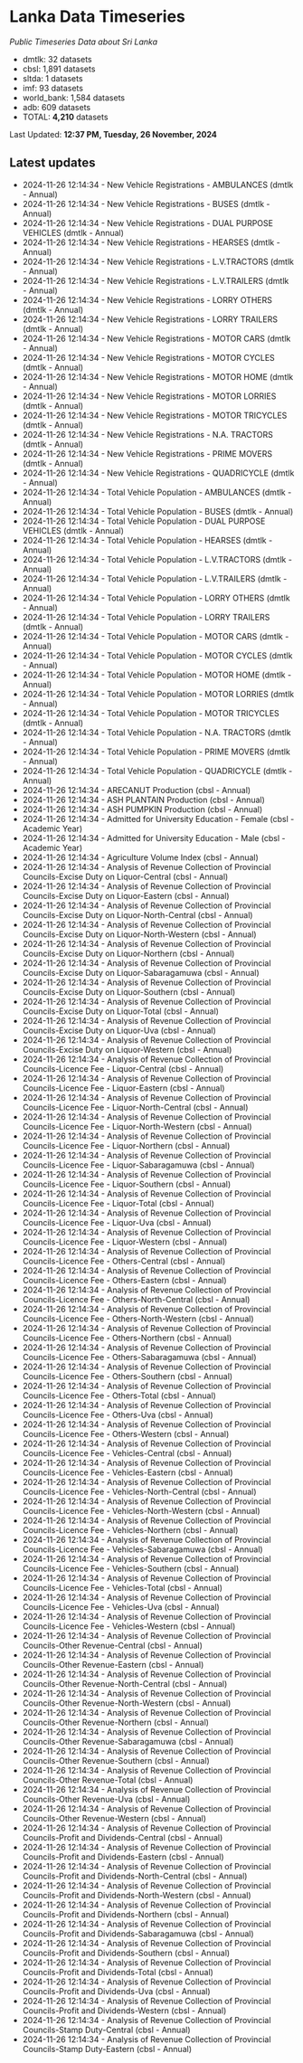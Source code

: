 # Lanka Data Timeseries
*Public Timeseries Data about Sri Lanka*

* dmtlk: 32 datasets
* cbsl: 1,891 datasets
* sltda: 1 datasets
* imf: 93 datasets
* world_bank: 1,584 datasets
* adb: 609 datasets
* TOTAL: **4,210** datasets

Last Updated: **12:37 PM, Tuesday, 26 November, 2024**

## Latest updates

* 2024-11-26 12:14:34 - New Vehicle Registrations - AMBULANCES (dmtlk - Annual)
* 2024-11-26 12:14:34 - New Vehicle Registrations - BUSES (dmtlk - Annual)
* 2024-11-26 12:14:34 - New Vehicle Registrations - DUAL PURPOSE VEHICLES (dmtlk - Annual)
* 2024-11-26 12:14:34 - New Vehicle Registrations - HEARSES (dmtlk - Annual)
* 2024-11-26 12:14:34 - New Vehicle Registrations - L.V.TRACTORS (dmtlk - Annual)
* 2024-11-26 12:14:34 - New Vehicle Registrations - L.V.TRAILERS (dmtlk - Annual)
* 2024-11-26 12:14:34 - New Vehicle Registrations - LORRY OTHERS (dmtlk - Annual)
* 2024-11-26 12:14:34 - New Vehicle Registrations - LORRY TRAILERS (dmtlk - Annual)
* 2024-11-26 12:14:34 - New Vehicle Registrations - MOTOR CARS (dmtlk - Annual)
* 2024-11-26 12:14:34 - New Vehicle Registrations - MOTOR CYCLES (dmtlk - Annual)
* 2024-11-26 12:14:34 - New Vehicle Registrations - MOTOR HOME (dmtlk - Annual)
* 2024-11-26 12:14:34 - New Vehicle Registrations - MOTOR LORRIES (dmtlk - Annual)
* 2024-11-26 12:14:34 - New Vehicle Registrations - MOTOR TRICYCLES (dmtlk - Annual)
* 2024-11-26 12:14:34 - New Vehicle Registrations - N.A. TRACTORS (dmtlk - Annual)
* 2024-11-26 12:14:34 - New Vehicle Registrations - PRIME MOVERS (dmtlk - Annual)
* 2024-11-26 12:14:34 - New Vehicle Registrations - QUADRICYCLE (dmtlk - Annual)
* 2024-11-26 12:14:34 - Total Vehicle Population - AMBULANCES (dmtlk - Annual)
* 2024-11-26 12:14:34 - Total Vehicle Population - BUSES (dmtlk - Annual)
* 2024-11-26 12:14:34 - Total Vehicle Population - DUAL PURPOSE VEHICLES (dmtlk - Annual)
* 2024-11-26 12:14:34 - Total Vehicle Population - HEARSES (dmtlk - Annual)
* 2024-11-26 12:14:34 - Total Vehicle Population - L.V.TRACTORS (dmtlk - Annual)
* 2024-11-26 12:14:34 - Total Vehicle Population - L.V.TRAILERS (dmtlk - Annual)
* 2024-11-26 12:14:34 - Total Vehicle Population - LORRY OTHERS (dmtlk - Annual)
* 2024-11-26 12:14:34 - Total Vehicle Population - LORRY TRAILERS (dmtlk - Annual)
* 2024-11-26 12:14:34 - Total Vehicle Population - MOTOR CARS (dmtlk - Annual)
* 2024-11-26 12:14:34 - Total Vehicle Population - MOTOR CYCLES (dmtlk - Annual)
* 2024-11-26 12:14:34 - Total Vehicle Population - MOTOR HOME (dmtlk - Annual)
* 2024-11-26 12:14:34 - Total Vehicle Population - MOTOR LORRIES (dmtlk - Annual)
* 2024-11-26 12:14:34 - Total Vehicle Population - MOTOR TRICYCLES (dmtlk - Annual)
* 2024-11-26 12:14:34 - Total Vehicle Population - N.A. TRACTORS (dmtlk - Annual)
* 2024-11-26 12:14:34 - Total Vehicle Population - PRIME MOVERS (dmtlk - Annual)
* 2024-11-26 12:14:34 - Total Vehicle Population - QUADRICYCLE (dmtlk - Annual)
* 2024-11-26 12:14:34 - ARECANUT Production (cbsl - Annual)
* 2024-11-26 12:14:34 - ASH PLANTAIN Production (cbsl - Annual)
* 2024-11-26 12:14:34 - ASH PUMPKIN Production (cbsl - Annual)
* 2024-11-26 12:14:34 - Admitted for University Education - Female (cbsl - Academic Year)
* 2024-11-26 12:14:34 - Admitted for University Education - Male (cbsl - Academic Year)
* 2024-11-26 12:14:34 - Agriculture Volume Index (cbsl - Annual)
* 2024-11-26 12:14:34 - Analysis of Revenue Collection of Provincial Councils-Excise Duty on Liquor-Central (cbsl - Annual)
* 2024-11-26 12:14:34 - Analysis of Revenue Collection of Provincial Councils-Excise Duty on Liquor-Eastern (cbsl - Annual)
* 2024-11-26 12:14:34 - Analysis of Revenue Collection of Provincial Councils-Excise Duty on Liquor-North-Central (cbsl - Annual)
* 2024-11-26 12:14:34 - Analysis of Revenue Collection of Provincial Councils-Excise Duty on Liquor-North-Western (cbsl - Annual)
* 2024-11-26 12:14:34 - Analysis of Revenue Collection of Provincial Councils-Excise Duty on Liquor-Northern (cbsl - Annual)
* 2024-11-26 12:14:34 - Analysis of Revenue Collection of Provincial Councils-Excise Duty on Liquor-Sabaragamuwa (cbsl - Annual)
* 2024-11-26 12:14:34 - Analysis of Revenue Collection of Provincial Councils-Excise Duty on Liquor-Southern (cbsl - Annual)
* 2024-11-26 12:14:34 - Analysis of Revenue Collection of Provincial Councils-Excise Duty on Liquor-Total (cbsl - Annual)
* 2024-11-26 12:14:34 - Analysis of Revenue Collection of Provincial Councils-Excise Duty on Liquor-Uva (cbsl - Annual)
* 2024-11-26 12:14:34 - Analysis of Revenue Collection of Provincial Councils-Excise Duty on Liquor-Western (cbsl - Annual)
* 2024-11-26 12:14:34 - Analysis of Revenue Collection of Provincial Councils-Licence Fee - Liquor-Central (cbsl - Annual)
* 2024-11-26 12:14:34 - Analysis of Revenue Collection of Provincial Councils-Licence Fee - Liquor-Eastern (cbsl - Annual)
* 2024-11-26 12:14:34 - Analysis of Revenue Collection of Provincial Councils-Licence Fee - Liquor-North-Central (cbsl - Annual)
* 2024-11-26 12:14:34 - Analysis of Revenue Collection of Provincial Councils-Licence Fee - Liquor-North-Western (cbsl - Annual)
* 2024-11-26 12:14:34 - Analysis of Revenue Collection of Provincial Councils-Licence Fee - Liquor-Northern (cbsl - Annual)
* 2024-11-26 12:14:34 - Analysis of Revenue Collection of Provincial Councils-Licence Fee - Liquor-Sabaragamuwa (cbsl - Annual)
* 2024-11-26 12:14:34 - Analysis of Revenue Collection of Provincial Councils-Licence Fee - Liquor-Southern (cbsl - Annual)
* 2024-11-26 12:14:34 - Analysis of Revenue Collection of Provincial Councils-Licence Fee - Liquor-Total (cbsl - Annual)
* 2024-11-26 12:14:34 - Analysis of Revenue Collection of Provincial Councils-Licence Fee - Liquor-Uva (cbsl - Annual)
* 2024-11-26 12:14:34 - Analysis of Revenue Collection of Provincial Councils-Licence Fee - Liquor-Western (cbsl - Annual)
* 2024-11-26 12:14:34 - Analysis of Revenue Collection of Provincial Councils-Licence Fee - Others-Central (cbsl - Annual)
* 2024-11-26 12:14:34 - Analysis of Revenue Collection of Provincial Councils-Licence Fee - Others-Eastern (cbsl - Annual)
* 2024-11-26 12:14:34 - Analysis of Revenue Collection of Provincial Councils-Licence Fee - Others-North-Central (cbsl - Annual)
* 2024-11-26 12:14:34 - Analysis of Revenue Collection of Provincial Councils-Licence Fee - Others-North-Western (cbsl - Annual)
* 2024-11-26 12:14:34 - Analysis of Revenue Collection of Provincial Councils-Licence Fee - Others-Northern (cbsl - Annual)
* 2024-11-26 12:14:34 - Analysis of Revenue Collection of Provincial Councils-Licence Fee - Others-Sabaragamuwa (cbsl - Annual)
* 2024-11-26 12:14:34 - Analysis of Revenue Collection of Provincial Councils-Licence Fee - Others-Southern (cbsl - Annual)
* 2024-11-26 12:14:34 - Analysis of Revenue Collection of Provincial Councils-Licence Fee - Others-Total (cbsl - Annual)
* 2024-11-26 12:14:34 - Analysis of Revenue Collection of Provincial Councils-Licence Fee - Others-Uva (cbsl - Annual)
* 2024-11-26 12:14:34 - Analysis of Revenue Collection of Provincial Councils-Licence Fee - Others-Western (cbsl - Annual)
* 2024-11-26 12:14:34 - Analysis of Revenue Collection of Provincial Councils-Licence Fee - Vehicles-Central (cbsl - Annual)
* 2024-11-26 12:14:34 - Analysis of Revenue Collection of Provincial Councils-Licence Fee - Vehicles-Eastern (cbsl - Annual)
* 2024-11-26 12:14:34 - Analysis of Revenue Collection of Provincial Councils-Licence Fee - Vehicles-North-Central (cbsl - Annual)
* 2024-11-26 12:14:34 - Analysis of Revenue Collection of Provincial Councils-Licence Fee - Vehicles-North-Western (cbsl - Annual)
* 2024-11-26 12:14:34 - Analysis of Revenue Collection of Provincial Councils-Licence Fee - Vehicles-Northern (cbsl - Annual)
* 2024-11-26 12:14:34 - Analysis of Revenue Collection of Provincial Councils-Licence Fee - Vehicles-Sabaragamuwa (cbsl - Annual)
* 2024-11-26 12:14:34 - Analysis of Revenue Collection of Provincial Councils-Licence Fee - Vehicles-Southern (cbsl - Annual)
* 2024-11-26 12:14:34 - Analysis of Revenue Collection of Provincial Councils-Licence Fee - Vehicles-Total (cbsl - Annual)
* 2024-11-26 12:14:34 - Analysis of Revenue Collection of Provincial Councils-Licence Fee - Vehicles-Uva (cbsl - Annual)
* 2024-11-26 12:14:34 - Analysis of Revenue Collection of Provincial Councils-Licence Fee - Vehicles-Western (cbsl - Annual)
* 2024-11-26 12:14:34 - Analysis of Revenue Collection of Provincial Councils-Other Revenue-Central (cbsl - Annual)
* 2024-11-26 12:14:34 - Analysis of Revenue Collection of Provincial Councils-Other Revenue-Eastern (cbsl - Annual)
* 2024-11-26 12:14:34 - Analysis of Revenue Collection of Provincial Councils-Other Revenue-North-Central (cbsl - Annual)
* 2024-11-26 12:14:34 - Analysis of Revenue Collection of Provincial Councils-Other Revenue-North-Western (cbsl - Annual)
* 2024-11-26 12:14:34 - Analysis of Revenue Collection of Provincial Councils-Other Revenue-Northern (cbsl - Annual)
* 2024-11-26 12:14:34 - Analysis of Revenue Collection of Provincial Councils-Other Revenue-Sabaragamuwa (cbsl - Annual)
* 2024-11-26 12:14:34 - Analysis of Revenue Collection of Provincial Councils-Other Revenue-Southern (cbsl - Annual)
* 2024-11-26 12:14:34 - Analysis of Revenue Collection of Provincial Councils-Other Revenue-Total (cbsl - Annual)
* 2024-11-26 12:14:34 - Analysis of Revenue Collection of Provincial Councils-Other Revenue-Uva (cbsl - Annual)
* 2024-11-26 12:14:34 - Analysis of Revenue Collection of Provincial Councils-Other Revenue-Western (cbsl - Annual)
* 2024-11-26 12:14:34 - Analysis of Revenue Collection of Provincial Councils-Profit and Dividends-Central (cbsl - Annual)
* 2024-11-26 12:14:34 - Analysis of Revenue Collection of Provincial Councils-Profit and Dividends-Eastern (cbsl - Annual)
* 2024-11-26 12:14:34 - Analysis of Revenue Collection of Provincial Councils-Profit and Dividends-North-Central (cbsl - Annual)
* 2024-11-26 12:14:34 - Analysis of Revenue Collection of Provincial Councils-Profit and Dividends-North-Western (cbsl - Annual)
* 2024-11-26 12:14:34 - Analysis of Revenue Collection of Provincial Councils-Profit and Dividends-Northern (cbsl - Annual)
* 2024-11-26 12:14:34 - Analysis of Revenue Collection of Provincial Councils-Profit and Dividends-Sabaragamuwa (cbsl - Annual)
* 2024-11-26 12:14:34 - Analysis of Revenue Collection of Provincial Councils-Profit and Dividends-Southern (cbsl - Annual)
* 2024-11-26 12:14:34 - Analysis of Revenue Collection of Provincial Councils-Profit and Dividends-Total (cbsl - Annual)
* 2024-11-26 12:14:34 - Analysis of Revenue Collection of Provincial Councils-Profit and Dividends-Uva (cbsl - Annual)
* 2024-11-26 12:14:34 - Analysis of Revenue Collection of Provincial Councils-Profit and Dividends-Western (cbsl - Annual)
* 2024-11-26 12:14:34 - Analysis of Revenue Collection of Provincial Councils-Stamp Duty-Central (cbsl - Annual)
* 2024-11-26 12:14:34 - Analysis of Revenue Collection of Provincial Councils-Stamp Duty-Eastern (cbsl - Annual)